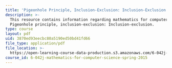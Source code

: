 ```yaml
---
title: 'Pigeonhole Principle, Inclusion-Exclusion: Inclusion-Exclusion'
description: >-
  This resource contains information regarding mathematics for computer science,
  Pigeonhole principle, inclusion-exclusion: Inclusion-exclusion. 
type: course
layout: pdf
uid: 3870ed93eecbc80a5190ed50bd41fd66
file_type: application/pdf
file_location: >-
  https://open-learning-course-data-production.s3.amazonaws.com/6-042j-mathematics-for-computer-science-spring-2015/3870ed93eecbc80a5190ed50bd41fd66_MIT6_042JS15_InculionExcl.pdf
course_id: 6-042j-mathematics-for-computer-science-spring-2015
---
```

